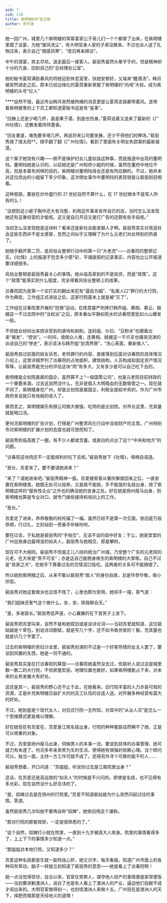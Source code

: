 ```yaml
---
aid: 7
zid: 210
title: 紫明楼的扩张之路
author: 吹牛者
---
```


她一回广州，城里几个紫明楼的常客富家公子哥儿们一个个都冒了出来，在紫明楼里摆了设宴，为她“接风洗尘”，有大明官身人家的子弟没敢来，不过也派人送了礼物过来，表示自己“偶感风寒”，“改日再来拜访”。

中午的酒宴，宾主尽欢。送走最后一拨客人。裴丽秀虽然头晕乎乎的，但是精神却十分的亢奋，回到自己的“总经理办公室”。

她的秘书夏荷满脸春风的将她迎到休息室里，扶她安顿好，又端来“醒酒汤”。韩月被突然调走之后，原本已经边缘化的夏荷重新掌握了紫明楼的“内闱”大权。成为紫明楼的头号“红人”

\*\*\*\*自然不错，最近传出韩月突然被拘捕的消息更是让夏荷走路都带着风。连带着紫明楼里的上下员工都知道夏秘书这是有“喜事”。

“应酬上还是少喝几杯，虽是果子酒，到底也伤身。”夏荷说着又送来了最新的《广州社情》，还散发着阵阵墨香。

“旧友重逢，难免要多喝几杯。再说将来公司要发展，还少不得他们的捧场。”裴丽秀揉了揉太阳\*\*。随手翻了翻《广州社情》。看到了里面有关明女失踪案的最新报道。

这个案子她饶有兴趣――倒不是保护妇女儿童权益这种事，而是报道中出现的董明珰。董明珰她是认识的，以前她还是广州知府小姐的时候，虽然在董府中地位不高，但是本着布闲棋的目的，紫明楼对董明珰母女还是有所应酬的。不过，她并未对这位庶出的小姐留下多少印象。这次明女事作中董明珰的表现很是让裴丽刮目相看。

这种思路，要放在炒作盛行的 21 世纪自然不算什么，在 17 世纪根本不是常人所有的么！

“没想到这小妮子胸中还大有沟壑，利用这件事来宣传自已的店，当时怎么没发现她还有这番经营的才能呢。这又是自已开店又是打广告的还颇有些手段呢。”

当初怎么没发现她是这块料？看来还是新社会能发掘人才啊。裴丽秀其实对改造社会这些东西并不是太感冒，忽然之间似乎又理解了为什么元老们对此特别的热衷了。

她随手翻开第二页，是风俗业整顿行动中的第一只“大老虎”――访春院的整顿记实。《社情》上的报道不包含多少感\*彩，平铺直叙的记录事实，内容也比公开报道要详细很多。

风俗业整顿是裴丽秀最关心的事情。她从临高拿到的不是投资，而是“政策”。这个“政策”能落实到什么程度，完全得看风俗业整顿上的成果。

访春院因为是第一个实打实的翻出来犯有“逼良为娼”、“私贩人口”罪行的大行院，作为典型，工作组正式进驻之后，这家行院基本上就是被“灭了”。

工作组在访春院里开展的“挖根”运动，在练霓裳严刑拷打韩乔姐、黄相、慕云、姚嫂这一干过去院中的“当权派”之后，原本看似平静如死水的访春院里犹如火山爆发一般。

不但妓女纷纷出来控诉受到的虐待和剥削，连妈姐、仆妇、“豆粉水”也跟着出来“揭发”、“控诉”。一时间，墙倒众人推，连黄相、姚嫂这一干爪牙也痛哭流涕的诉说自己的“惨史”，表示坚决与韩乔姐“划清界限”，“洗心革面，重新做人”。

裴丽秀掠过前面的妓女诉苦，老鸨罪行的内容，直接落到后面对访春院的具体情况介绍上，这里详细罗列了访春院的占地面积，建筑结构，人员构成和固定资产情况等等。让裴丽秀能充分的评估这块“肉”有多大，又有多少是可以自己吃下去的。

紫明楼是企划院直属的国企，虽然算不上“一级国策公司”，也是元老院目前财政的一个重要来源。过去这自然没什么，无非是插入大明吸血的无数吸管之一。现在就不同了，紫明楼身在广州，却是企划院直属国企，利税全是給中央的，作为广州市政府来说就只有地税的收入了。

换而言之，紫明楼娱乐有限公司做大做强，吃肉的是企划院，刘市长这里，充其量就是喝口汤。

更何况紫明楼的扩张计划，打得是广州整肃风化行动中没收财产的主意。广州特别市对紫明楼的扩展计划的态度也就可想而知了。

裴丽秀到临高跑了一圈，有不少人都或含蓄，或直白的点出了这个“中央和地方”的问题。

“访春院这块肉还不一定能顺利的吃下去呢。”裴丽秀放下《社情》，喃喃自语道。

“首长，苏爱来了。要不要请她进来？”

“来了？请她进来吧。”裴丽秀精神一振。苏爱被索普从肇庆解救回来之后，一直安置在紫明楼里。她既无处可以投奔，又是肩不能挑，手不能提的名妓出身，除了紫明楼这样的“服务性企业”之外也的确没她的安身之处。好在她是扬州瘦马出身，到紫明楼也算是专业对口，就专门做些接待和培训上的工作。

“首长。”

苏爱走了进来，恭恭敬敬的裣衽福了一福。虽然已经不是第一次见面，依旧是万般恭顺，行过礼，立刻站到一旁垂手听候吩咐。

要在过去，于私她是裴丽秀的“手帕交”，无话不谈的闺中好友；于公，她是堂堂的广州巡按身边最得宠的如夫人，裴丽秀与她相交，那是攀附。

现在可不大相同，裴丽秀不但是正儿八经的统治广州城，乃至整个广东的元老院的元老，在大宋是“贵不可言”；亦是这自己能栖身维生的紫明楼的大掌柜。自己不过是“丧家之犬”，在她手下靠着过去的交情混口饭吃。这两者的关系可不能搞错了。

所以她到紫明楼之后，从来不敢以裴丽秀“故人”的身份自居，总是毕恭毕敬，做小伏低。

裴丽秀对她这套做派也见怪不怪了，心里也颇为受用。她将手一摆，客气道：

“我们姐妹还客气这个做什么，坐，坐，陪我聊会天。”

“是，多谢首长。”裴丽秀低声道，小心翼翼的在下首凳子上坐下。

裴丽秀把苏爱叫来，自然不是和她叙旧或是谈诗论词――当初苏爱就知道，这位裴姑娘是个草包，别说诗词歌赋，就是写几个字，还不如书香世家的丫鬟。充其量也就是识几个字罢了。

过去的紫明楼的贵妇沙龙里，裴丽秀扮演的不过是一个好客热情的女主人罢了，要谈到风雅的东西，她是一窍不通的。

裴丽秀其实是在打访春院的算盘――访春院她虽然没去过，但是听人说过这是城里数一数二的大行院，不但房屋宏丽，地理位置也极好。如果紫明楼能占下来，对未来的业务发展大有好处。

这还是其一，裴丽秀的野心还不止于此，在她看来，旧行院丰富的人力亦是可观的资源，正是补充紫明楼日益扩大的的员工队伍的合适人选，对开展多种经营有莫大的好处。

不过，她到底是个现代女人，对旧式行院一无所知，对其中的“从业人员”是怎么一个思维模式更是难以理解。

好在她现在有苏爱在，苏爱是江南名妓出身。行院的种种套路自然瞒不了她，正是可以倚重的对象。

不过，苏爱是扬州瘦马出身，伺候男人的本事一流，要说到具体的办事管理，她可就力有未逮了。何况多年来卖笑为生的生活，使得她有很强的依赖心理。当个顾问可以，独当一面，主持一方工作可就不成了。还得另外寻个可靠的能干的人……

裴丽秀想着，开口问道：“苏姐姐，听说你过去是江南院里出身？”

这话，在苏爱还是高巡按的“如夫人”的时候是不兴问的。即使是名妓，也不见得有多光彩。现在自然没什么好忌讳的了。

“是，奴婢过去是在扬州的行院里。”苏爱不知道裴姑娘为什么突然问起过往的事情，答道。

虽然裴丽秀几次叫她不要再自称“奴婢”，她依旧用这个谦称。

“那对行院的那套规矩，一定是很熟悉的了。”

“这个自然，奴婢打小就在院里，一直到十九岁被高大人赎身。院里的事情看得多了，上上下下的事情多少知道一点。”

“那姐姐对本地行院，又知道多少？”

苏爱这种名妓都是生就一副玲珑心肝，她又识字，每天看报，知道广州市面上的各种风吹草动，脑子一转就立刻知道了裴丽秀的意思――她是看上了访春院啊！

她一点没觉得惊讶，自古以来，官宦仗势欺人，谋夺他人财产的事情便是家常便饭――当初要进剿澳洲人，说白了也是有人看上了澳洲人的产业，逼迫他们投献不成才闹出来的。大明官宦做得初一，也别怪澳洲人来做十五。广州现在是澳洲人的天下，择肥而噬那是天经地义的道理！
